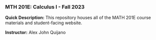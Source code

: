 ### MTH 201E: Calculus I - Fall 2023

**Quick Description:** This repository houses all of the MATH 201E course materials and student-facing website.

**Instructor:** Alex John Quijano